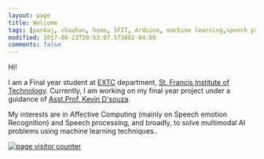 ```yaml
---
layout: page
title: Welcome
tags: [pankaj, chauhan, home, SFIT, Arduino, machine learning,speech processing,speech emotion processing, under graduate]
modified: 2017-08-23T20:53:07.573882-04:00
comments: false
---
```


Hi!

I am a Final year student at [EXTC](https://www.sfitengg.org/EXTC.php) department, [St. Francis Institute of Technology](https://www.sfitengg.org). Currently, I am working on my final year project under a guidance of [Asst.Prof. Kevin D'souza](https://www.sfitengg.org/staff/FP_KevinD_EXTC_2016.pdf). 

My interests are in Affective Computing (mainly on Speech emotion Recognition) and Speech processing, and broadly, to solve multimodal AI problems using machine learning techniques.. 
































<a href="http://www.whoisonlinecounter.com" target="_blank"><img src="http://www.whoisonlinecounter.com/counter.php?page=cpankajr.github.io&digits=5&unique=1" alt="page visitor counter" border="0;"></a><br /> <a href="http://www.whoisonlinecounter.com/" target="_blank" style="text-decoration: none; font-size: 5px; font-family: Verdana; color: #000000"></a> <a href="http://www.blogcounter4free.com/" target="_blank" style="text-decoration: none; font-size: 5px; font-family: Verdana; color: #000000"></a>
